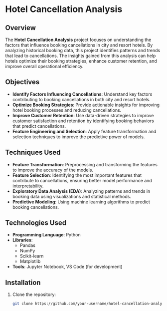 # Hotel Cancellation Analysis

## Overview

The **Hotel Cancellation Analysis** project focuses on understanding the factors that influence booking cancellations in city and resort hotels. By analyzing historical booking data, this project identifies patterns and trends that lead to cancellations. The insights gained from this analysis can help hotels optimize their booking strategies, enhance customer retention, and improve overall operational efficiency.

## Objectives

- **Identify Factors Influencing Cancellations**: Understand key factors contributing to booking cancellations in both city and resort hotels.
- **Optimize Booking Strategies**: Provide actionable insights for improving hotel booking processes and reducing cancellations.
- **Improve Customer Retention**: Use data-driven strategies to improve customer satisfaction and retention by identifying booking behaviors that predict cancellations.
- **Feature Engineering and Selection**: Apply feature transformation and selection techniques to improve the predictive power of models.

## Techniques Used

- **Feature Transformation**: Preprocessing and transforming the features to improve the accuracy of the models.
- **Feature Selection**: Identifying the most important features that contribute to cancellations, ensuring better model performance and interpretability.
- **Exploratory Data Analysis (EDA)**: Analyzing patterns and trends in booking data using visualizations and statistical methods.
- **Predictive Modeling**: Using machine learning algorithms to predict booking cancellations.

## Technologies Used

- **Programming Language**: Python
- **Libraries**: 
  - Pandas
  - NumPy
  - Scikit-learn
  - Matplotlib
- **Tools**: Jupyter Notebook, VS Code (for development)

## Installation

1. Clone the repository:
   ```bash
   git clone https://github.com/your-username/hotel-cancellation-analysis.git
